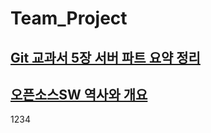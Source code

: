 # Team_Project

## [Git 교과서 5장 서버 파트 요약 정리](https://github.com/MSYJ1234/Team_Project/blob/main/Server5.md "5장 요약")
## [오픈소스SW 역사와 개요](https://github.com/MSYJ1234/Team_Project/blob/main/OSS_history.md "역사와 개요")
1234
